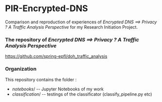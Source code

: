 # PIR-Encrypted-DNS
Comparison and reproduction of experiences of *Encrypted DNS ==> Privacy ? A Traffic Analysis Perspective* for my Research Initiation Project.


### The repository of *Encrypted DNS ==> Privacy ? A Traffic Analysis Perspective*
https://github.com/spring-epfl/doh_traffic_analysis

### Organization
This repository contains the folder :
- *notebooks*/ -- Jupyter Notebooks of my work
- *classification*/ -- testings of the classificator (classify_pipeline.py etc)
